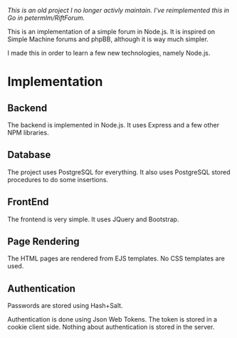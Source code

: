 *This is an old project I no longer activly maintain. I've reimplemented this in Go in petermlm/RiftForum.*

This is an implementation of a simple forum in Node.js. It is inspired on
Simple Machine forums and phpBB, although it is way much simpler.

I made this in order to learn a few new technologies, namely Node.js.

# Implementation

## Backend

The backend is implemented in Node.js. It uses Express and a few other NPM
libraries.

## Database

The project uses PostgreSQL for everything. It also uses PostgreSQL stored
procedures to do some insertions.

## FrontEnd

The frontend is very simple. It uses JQuery and Bootstrap.

## Page Rendering

The HTML pages are rendered from EJS templates. No CSS templates are used.

## Authentication

Passwords are stored using Hash+Salt.

Authentication is done using Json Web Tokens. The token is stored in a cookie
client side. Nothing about authentication is stored in the server.
